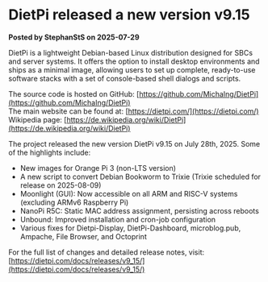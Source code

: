 # DietPi released a new version v9.15

**Posted by StephanStS on 2025-07-29**

DietPi is a lightweight Debian-based Linux distribution designed for SBCs and server systems. It offers the option to install desktop environments and ships as a minimal image, allowing users to set up complete, ready-to-use software stacks with a set of console-based shell dialogs and scripts.

The source code is hosted on GitHub: [https://github.com/MichaIng/DietPi](https://github.com/MichaIng/DietPi)  
The main website can be found at: [https://dietpi.com/](https://dietpi.com/)  
Wikipedia page: [https://de.wikipedia.org/wiki/DietPi](https://de.wikipedia.org/wiki/DietPi)

The project released the new version DietPi v9.15 on July 28th, 2025. Some of the highlights include:

- New images for Orange Pi 3 (non-LTS version)
- A new script to convert Debian Bookworm to Trixie (Trixie scheduled for release on 2025-08-09)
- Moonlight (GUI): Now accessible on all ARM and RISC-V systems (excluding ARMv6 Raspberry Pi)
- NanoPi R5C: Static MAC address assignment, persisting across reboots
- Unbound: Improved installation and cron-job configuration
- Various fixes for Dietpi-Display, DietPi-Dashboard, microblog.pub, Ampache, File Browser, and Octoprint

For the full list of changes and detailed release notes, visit: [https://dietpi.com/docs/releases/v9_15/](https://dietpi.com/docs/releases/v9_15/)